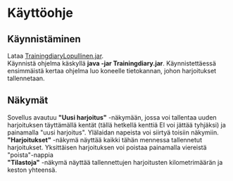 # Käyttöohje
## Käynnistäminen
Lataa [TrainingdiaryLopullinen.jar](https://github.com/Hilma-H/otm/releases/tag/Loppupalautus).  
Käynnistä ohjelma käskyllä **java -jar Trainingdiary.jar**. Käynnistettäessä ensimmäistä kertaa ohjelma luo koneelle tietokannan, johon harjoitukset tallennetaan.
## Näkymät
Sovellus avautuu **"Uusi harjoitus"** -näkymään, jossa voi tallentaa uuden harjoituksen täyttämällä kentät (tällä hetkellä kenttiä EI voi jättää tyhjäksi) ja painamalla "uusi 
harjoitus". Ylälaidan napeista voi siirtyä toisiin näkymiin.  
**"Harjoitukset"** -näkymä näyttää kaikki tähän mennessa tallennetut harjoitukset. Yksittäisen harjoituksen voi poistaa painamalla viereistä "poista"-nappia  
**"Tilastoja"** -näkymä näyttää tallennettujen harjoitusten kilometrimäärän ja keston yhteensä.
